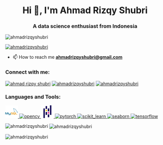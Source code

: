<h1 align="center">Hi 👋, I'm Ahmad Rizqy Shubri</h1>
<h3 align="center">A data science enthusiast from Indonesia</h3>

<p align="left"> <img src="https://komarev.com/ghpvc/?username=ahmadrizqyshubri&label=Profile%20views&color=0e75b6&style=flat" alt="ahmadrizqyshubri" /> </p>

<p align="left"> <a href="https://github.com/ryo-ma/github-profile-trophy"><img src="https://github-profile-trophy.vercel.app/?username=ahmadrizqyshubri" alt="ahmadrizqyshubri" /></a> </p>

- 📫 How to reach me **ahmadrizqyshubri@gmail.com**

<h3 align="left">Connect with me:</h3>
<p align="left">
<a href="https://linkedin.com/in/ahmad rizqy shubri" target="blank"><img align="center" src="https://raw.githubusercontent.com/rahuldkjain/github-profile-readme-generator/master/src/images/icons/Social/linked-in-alt.svg" alt="ahmad rizqy shubri" height="30" width="40" /></a>
<a href="https://instagram.com/ahmadrizqyshubri" target="blank"><img align="center" src="https://raw.githubusercontent.com/rahuldkjain/github-profile-readme-generator/master/src/images/icons/Social/instagram.svg" alt="ahmadrizqyshubri" height="30" width="40" /></a>
<a href="https://www.youtube.com/c/ahmadrizqyshubri" target="blank"><img align="center" src="https://raw.githubusercontent.com/rahuldkjain/github-profile-readme-generator/master/src/images/icons/Social/youtube.svg" alt="ahmadrizqyshubri" height="30" width="40" /></a>
</p>

<h3 align="left">Languages and Tools:</h3>
<p align="left"> <a href="https://www.mysql.com/" target="_blank" rel="noreferrer"> <img src="https://raw.githubusercontent.com/devicons/devicon/master/icons/mysql/mysql-original-wordmark.svg" alt="mysql" width="40" height="40"/> </a> <a href="https://opencv.org/" target="_blank" rel="noreferrer"> <img src="https://www.vectorlogo.zone/logos/opencv/opencv-icon.svg" alt="opencv" width="40" height="40"/> </a> <a href="https://pandas.pydata.org/" target="_blank" rel="noreferrer"> <img src="https://raw.githubusercontent.com/devicons/devicon/2ae2a900d2f041da66e950e4d48052658d850630/icons/pandas/pandas-original.svg" alt="pandas" width="40" height="40"/> </a> <a href="https://pytorch.org/" target="_blank" rel="noreferrer"> <img src="https://www.vectorlogo.zone/logos/pytorch/pytorch-icon.svg" alt="pytorch" width="40" height="40"/> </a> <a href="https://scikit-learn.org/" target="_blank" rel="noreferrer"> <img src="https://upload.wikimedia.org/wikipedia/commons/0/05/Scikit_learn_logo_small.svg" alt="scikit_learn" width="40" height="40"/> </a> <a href="https://seaborn.pydata.org/" target="_blank" rel="noreferrer"> <img src="https://seaborn.pydata.org/_images/logo-mark-lightbg.svg" alt="seaborn" width="40" height="40"/> </a> <a href="https://www.tensorflow.org" target="_blank" rel="noreferrer"> <img src="https://www.vectorlogo.zone/logos/tensorflow/tensorflow-icon.svg" alt="tensorflow" width="40" height="40"/> </a> </p>

<p><img align="left" src="https://github-readme-stats.vercel.app/api/top-langs?username=ahmadrizqyshubri&show_icons=true&locale=en&layout=compact" alt="ahmadrizqyshubri" /></p>

<p>&nbsp;<img align="center" src="https://github-readme-stats.vercel.app/api?username=ahmadrizqyshubri&show_icons=true&locale=en" alt="ahmadrizqyshubri" /></p>

<p><img align="center" src="https://github-readme-streak-stats.herokuapp.com/?user=ahmadrizqyshubri&" alt="ahmadrizqyshubri" /></p>
